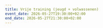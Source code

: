 ```yaml
---
title: Vrije training (jeugd + volwassenen)
event_date: 2026-05-27T19:30:00+02:00
end_date: 2026-05-27T21:30:00+02:00
---
```

